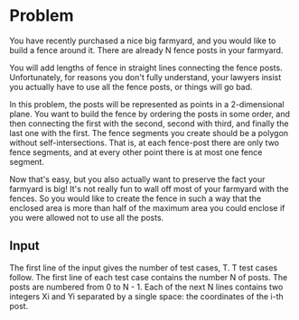 # Problem

You have recently purchased a nice big farmyard, and you would like to build a fence around it. There are already N fence posts in your farmyard.

You will add lengths of fence in straight lines connecting the fence posts. Unfortunately, for reasons you don't fully understand, your lawyers insist you actually have to use all the fence posts, or things will go bad.

In this problem, the posts will be represented as points in a 2-dimensional plane. You want to build the fence by ordering the posts in some order, and then connecting the first with the second, second with third, and finally the last one with the first. The fence segments you create should be a polygon without self-intersections. That is, at each fence-post there are only two fence segments, and at every other point there is at most one fence segment.

Now that's easy, but you also actually want to preserve the fact your farmyard is big! It's not really fun to wall off most of your farmyard with the fences. So you would like to create the fence in such a way that the enclosed area is more than half of the maximum area you could enclose if you were allowed not to use all the posts.

## Input

The first line of the input gives the number of test cases, T. T test cases follow. The first line of each test case contains the number N of posts. The posts are numbered from 0 to N - 1. Each of the next N lines contains two integers Xi and Yi separated by a single space: the coordinates of the i-th post.
